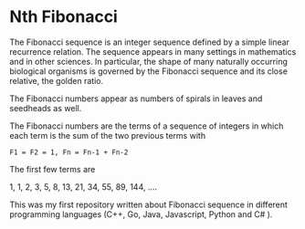 
# Nth Fibonacci

The Fibonacci sequence is an integer sequence defined by a simple linear recurrence relation. The sequence appears in many settings in mathematics and in other sciences. In particular, the shape of many naturally occurring biological organisms is governed by the Fibonacci sequence and its close relative, the golden ratio.

The Fibonacci numbers appear as numbers of spirals in leaves and seedheads as well.

The Fibonacci numbers are the terms of a sequence of integers in which each term is the sum of the two previous terms with

    F1 = F2 = 1, Fn = Fn-1 + Fn-2

The first few terms are

1, 1, 2, 3, 5, 8, 13, 21, 34, 55, 89, 144, ....

This was my first repository written about Fibonacci sequence in different programming languages (C++, Go, Java, Javascript, Python and C# ).

